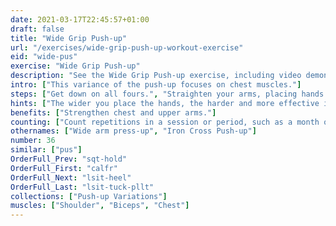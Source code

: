 ```yaml
---
date: 2021-03-17T22:45:57+01:00
draft: false
title: "Wide Grip Push-up"
url: "/exercises/wide-grip-push-up-workout-exercise"
eid: "wide-pus"
exercise: "Wide Grip Push-up"
description: "See the Wide Grip Push-up exercise, including video demonstration and instructions on how-to perform. Identify benefits and activated body parts, see similar, related and supporting exercises."
intro: ["This variance of the push-up focuses on chest muscles."]
steps: ["Get down on all fours.", "Straighten your arms, placing hands wider than shoulder-width.", "Straighten your legs.", "Your body should be straight covering a straight line from heels to shoulders.", "Lower the body, the chest nearly touches the floor.", "Pause, then straight your arms and push back up."]
hints: ["The wider you place the hands, the harder and more effective is the exercise."]
benefits: ["Strengthen chest and upper arms."]
counting: ["Count repetitions in a session or period, such as a month or week.", "Include the exercise in your Push-up variations list."]
othernames: ["Wide arm press-up", "Iron Cross Push-up"]
number: 36
similar: ["pus"]
OrderFull_Prev: "sqt-hold"
OrderFull_First: "calfr"
OrderFull_Next: "lsit-heel"
OrderFull_Last: "lsit-tuck-pllt"
collections: ["Push-up Variations"]
muscles: ["Shoulder", "Biceps", "Chest"]
---
```

